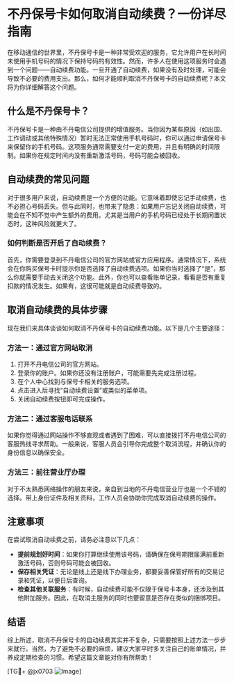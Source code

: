 # 不丹保号卡如何取消自动续费？一份详尽指南

在移动通信的世界里，不丹保号卡是一种非常受欢迎的服务，它允许用户在长时间未使用手机号码的情况下保持号码的有效性。然而，许多人在使用这项服务时会遇到一个问题——自动续费功能。一旦开通了自动续费，如果没有及时处理，可能会导致不必要的费用支出。那么，如何才能顺利取消不丹保号卡的自动续费呢？本文将为你详细解答这个问题。

## 什么是不丹保号卡？

不丹保号卡是一种由不丹电信公司提供的增值服务。当你因为某些原因（如出国、工作调动或其他特殊情况）暂时无法正常使用手机号码时，你可以通过申请保号卡来保留你的手机号码。这项服务通常需要支付一定的费用，并且有明确的时间限制。如果你在规定时间内没有重新激活号码，号码可能会被回收。

## 自动续费的常见问题

对于很多用户来说，自动续费是一个方便的功能。它意味着即使忘记手动续费，也不必担心号码丢失。但与此同时，也带来了隐患：如果用户忘记关闭自动续费，可能会在不知不觉中产生额外的费用。尤其是当用户的手机号码已经处于长期闲置状态时，这种风险就更大了。

### 如何判断是否开启了自动续费？

首先，你需要登录到不丹电信公司的官方网站或官方应用程序。通常情况下，系统会在你购买保号卡时提示你是否选择了自动续费选项。如果你当时选择了“是”，那么你就需要手动去关闭这个功能。此外，你也可以查看账单记录，看看是否有重复扣款的情况发生。如果有，这很可能就是自动续费导致的。

## 取消自动续费的具体步骤

现在我们来具体谈谈如何取消不丹保号卡的自动续费功能。以下是几个主要途径：

### 方法一：通过官方网站取消

1. 打开不丹电信公司的官方网站。
2. 登录你的账户。如果你还没有注册账户，可能需要先完成注册过程。
3. 在个人中心找到与保号卡相关的服务选项。
4. 点击进入后寻找“自动续费设置”或类似的菜单项。
5. 关闭自动续费按钮即可完成操作。

### 方法二：通过客服电话联系

如果你觉得通过网站操作不够直观或者遇到了困难，可以直接拨打不丹电信公司的客服热线寻求帮助。一般来说，客服人员会引导你完成整个取消流程，并确认你的身份信息以确保安全。

### 方法三：前往营业厅办理

对于不太熟悉网络操作的朋友来说，亲自到当地的不丹电信营业厅也是一个不错的选择。带上身份证件及相关资料，工作人员会协助你完成取消自动续费的操作。

## 注意事项

在尝试取消自动续费之前，请务必注意以下几点：

- **提前规划好时间**：如果你打算继续使用该号码，请确保在保号期限届满前重新激活号码，否则号码可能会被回收。
- **保存相关凭证**：无论是线上还是线下办理业务，都要妥善保管好所有的交易记录和凭证，以便日后查询。
- **检查其他关联服务**：有时候，自动续费可能不仅限于保号卡本身，还涉及到其他附加服务。因此，在取消主服务的同时也要留意是否存在类似的捆绑项目。

## 结语

综上所述，取消不丹保号卡的自动续费其实并不复杂，只需要按照上述方法一步步来就行。当然，为了避免不必要的麻烦，建议大家平时多关注自己的账单情况，并养成定期检查的习惯。希望这篇文章能对你有所帮助！

[TG💪+ @jx0703 ![Image](https://github.com/user-attachments/assets/dbca1d08-cadb-493c-b0ec-ad6f7a83f270)]